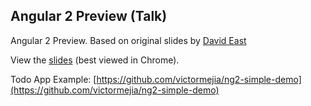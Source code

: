 ## Angular 2 Preview (Talk)

Angular 2 Preview. Based on original slides by [David East](http://github.com/davideast)

View the [slides](http://victormejia.github.io/intro-angular2) (best viewed in Chrome).

Todo App Example: [https://github.com/victormejia/ng2-simple-demo](https://github.com/victormejia/ng2-simple-demo)

